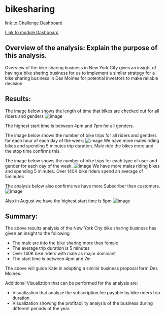 # bikesharing

[link to Challenge Dashboard](https://public.tableau.com/app/profile/comfort8368/viz/NYCCitybikeAnalysis_16599820659690/NYCDashboard)

[Link to module Dashboard](https://public.tableau.com/app/profile/comfort8368/viz/NYCBikesharing_16598850883970/NYCCitiBikeDashboard_)
## Overview of the analysis: Explain the purpose of this analysis.
Overview of the bike sharing business in New York City gives an insight of having a bike sharing business for us to implement a similar strategy for a bike sharing business in Des Moines for potential investors to make reliable decision.

## Results: 
The image below shows the length of time that bikes are checked out for all riders and genders
![image](https://user-images.githubusercontent.com/104603037/183523030-0cc4ad6c-9f33-419c-925f-cc457aece6f7.png)

The highest start time is between 4pm and 7pm for all genders.

The image below shows the number of bike trips for all riders and genders for each hour of each day of the week:
![image](https://user-images.githubusercontent.com/104603037/183523240-21b75bb1-38ab-4a8a-8648-5074445f7fcc.png)
We have more males riding bikes and spending 5 minutes trip duration.
Male ride the bikes more and the stop time confirms this.

The image below shows the number of bike trips for each type of user and gender for each day of the week.
![image](https://user-images.githubusercontent.com/104603037/183523103-a7b81070-194a-40d9-8c86-92de28d0c27f.png)
We have more males riding bikes and spending 5 minutes.
Over 140K bike riders spend an average of 5minutes

The analysis below also confirms we have more Subscriber than customers.
![image](https://user-images.githubusercontent.com/104603037/183523430-5beaa443-2be6-48b4-b0aa-0428670d9a86.png)

Also in August we have the highest start time is 5pm
![image](https://user-images.githubusercontent.com/104603037/183523491-76d24262-293d-4024-8009-1309d012f46f.png)

## Summary: 
The above results analysis of the New York City bike sharing business has given an insight to the following
-	The male are into the bike sharing more than female
-	The average trip duration is 5 minutes
-	Over 140K bike riders with male as major dominant
-	The start time is between 4pm and 7m

The above will guide Kate in adopting a similar business proposal form Des Moines.

Additional Visualiztion that can be performed for the analysis are:

- Visualization that analyze the subscription fee payable by bike riders trip duration.
- Visualization showing the profitability analysis of the business during different periods of the year.
